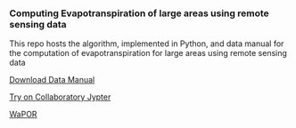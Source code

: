 ### Computing Evapotranspiration of large areas using remote sensing data

This repo hosts the algorithm, implemented in Python, and data manual 
for the computation of evapotranspiration for large areas using remote sensing data

[Download Data Manual](https://bitbucket.org/cioapps/wapor-et-look/raw/9ec88e56769f49722c2d1165bb34547f5842b811/Docs/WaPOR_ET_data_manual_finaldraft-v1.2-for-distribution.pdf)

[Try on Collaboratory Jypter](https://colab.research.google.com/drive/1BH2uqzhUe3p2eRWJ0oheWE9W9irtrFYZ)

[WaPOR](https://wapor.apps.fao.org/)